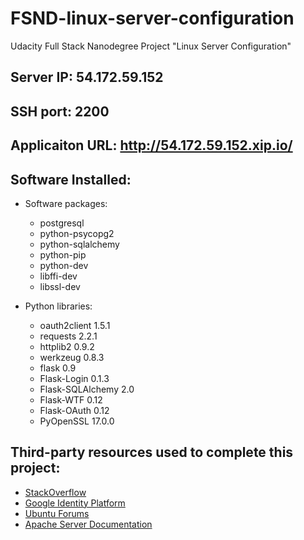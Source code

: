 # FSND-linux-server-configuration
Udacity Full Stack Nanodegree Project "Linux Server Configuration"

## Server IP: 54.172.59.152
## SSH port: 2200
## Applicaiton URL: http://54.172.59.152.xip.io/
## Software Installed:
* Software packages:
  * postgresql 
  * python-psycopg2
  * python-sqlalchemy
  * python-pip
  * python-dev 
  * libffi-dev 
  * libssl-dev 
  
* Python libraries:
  * oauth2client 1.5.1
  * requests 2.2.1
  * httplib2 0.9.2
  * werkzeug 0.8.3
  * flask 0.9
  * Flask-Login 0.1.3
  * Flask-SQLAlchemy 2.0
  * Flask-WTF 0.12
  * Flask-OAuth 0.12
  * PyOpenSSL 17.0.0

## Third-party resources used to complete this project:

* [StackOverflow](https://www.stackoverflow.com)
* [Google Identity Platform](https://developers.google.com/identity/)
* [Ubuntu Forums](https://ubuntuforums.org)
* [Apache Server Documentation](http://httpd.apache.org/docs/)
